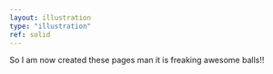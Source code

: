 ```yaml
---
layout: illustration
type: "illustration"
ref: solid
---
```



So I am now created these pages man it is freaking awesome balls!!
